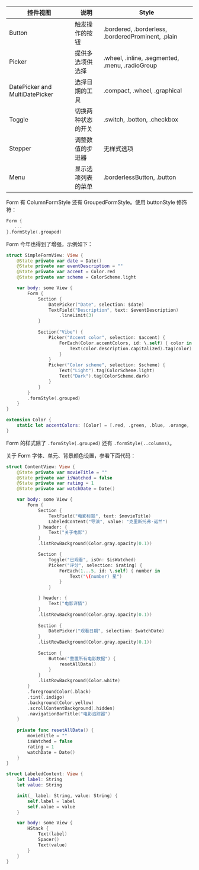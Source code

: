 


| 控件视图 | 说明 | Style |
| --- | --- | --- |
| Button | 触发操作的按钮 | .bordered, .borderless, .borderedProminent, .plain |
| Picker | 提供多选项供选择 | .wheel, .inline, .segmented, .menu, .radioGroup |
| DatePicker and MultiDatePicker | 选择日期的工具 | .compact, .wheel, .graphical |
| Toggle | 切换两种状态的开关 | .switch, .botton, .checkbox |
| Stepper | 调整数值的步进器 | 无样式选项 |
| Menu | 显示选项列表的菜单 | .borderlessButton, .button |

Form 有 ColumnFormStyle 还有 GroupedFormStyle。使用 buttonStyle 修饰符：
```swift
Form {
   ...
}.formStyle(.grouped)
```

Form 今年也得到了增强，示例如下：

```swift
struct SimpleFormView: View {
    @State private var date = Date()
    @State private var eventDescription = ""
    @State private var accent = Color.red
    @State private var scheme = ColorScheme.light

    var body: some View {
        Form {
            Section {
                DatePicker("Date", selection: $date)
                TextField("Description", text: $eventDescription)
                    .lineLimit(3)
            }
            
            Section("Vibe") {
                Picker("Accent color", selection: $accent) {
                    ForEach(Color.accentColors, id: \.self) { color in
                        Text(color.description.capitalized).tag(color)
                    }
                }
                Picker("Color scheme", selection: $scheme) {
                    Text("Light").tag(ColorScheme.light)
                    Text("Dark").tag(ColorScheme.dark)
                }
            }
        }
        .formStyle(.grouped)
    }
}

extension Color {
    static let accentColors: [Color] = [.red, .green, .blue, .orange, .pink, .purple, .yellow]
}
```

Form 的样式除了 `.formStyle(.grouped)` 还有 `.formStyle(..columns)`。

关于 Form 字体、单元、背景颜色设置，参看下面代码：

```swift
struct ContentView: View {
    @State private var movieTitle = ""
    @State private var isWatched = false
    @State private var rating = 1
    @State private var watchDate = Date()

    var body: some View {
        Form {
            Section {
                TextField("电影标题", text: $movieTitle)
                LabeledContent("导演", value: "克里斯托弗·诺兰")
            } header: {
                Text("关于电影")
            }
            .listRowBackground(Color.gray.opacity(0.1))

            Section {
                Toggle("已观看", isOn: $isWatched)
                Picker("评分", selection: $rating) {
                    ForEach(1...5, id: \.self) { number in
                        Text("\(number) 星")
                    }
                }

            } header: {
                Text("电影详情")
            }
            .listRowBackground(Color.gray.opacity(0.1))
            
            Section {
                DatePicker("观看日期", selection: $watchDate)
            }
            .listRowBackground(Color.gray.opacity(0.1))
            
            Section {
                Button("重置所有电影数据") {
                    resetAllData()
                }
            }
            .listRowBackground(Color.white)
        }
        .foregroundColor(.black)
        .tint(.indigo)
        .background(Color.yellow)
        .scrollContentBackground(.hidden)
        .navigationBarTitle("电影追踪器")
    }
    
    private func resetAllData() {
        movieTitle = ""
        isWatched = false
        rating = 1
        watchDate = Date()
    }
}

struct LabeledContent: View {
    let label: String
    let value: String

    init(_ label: String, value: String) {
        self.label = label
        self.value = value
    }

    var body: some View {
        HStack {
            Text(label)
            Spacer()
            Text(value)
        }
    }
}
```

